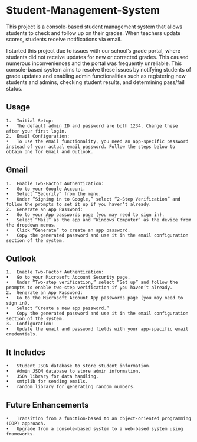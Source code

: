 # Student-Management-System

This project is a console-based student management system that allows students to check and follow up on their grades. When teachers update scores, students receive notifications via email.

I started this project due to issues with our school’s grade portal, where students did not receive updates for new or corrected grades. This caused numerous inconveniences and the portal was frequently unreliable. This console-based system aims to resolve these issues by notifying students of grade updates and enabling admin functionalities such as registering new students and admins, checking student results, and determining pass/fail status.

## Usage

	1.	Initial Setup:
	•	The default admin ID and password are both 1234. Change these after your first login.
	2.	Email Configuration:
	•	To use the email functionality, you need an app-specific password instead of your actual email password. Follow the steps below to obtain one for Gmail and Outlook.

## Gmail

	1.	Enable Two-Factor Authentication:
	•	Go to your Google Account.
	•	Select “Security” from the menu.
	•	Under “Signing in to Google,” select “2-Step Verification” and follow the prompts to set it up if you haven’t already.
	2.	Generate an App Password:
	•	Go to your App passwords page (you may need to sign in).
	•	Select “Mail” as the app and “Windows Computer” as the device from the dropdown menus.
	•	Click “Generate” to create an app password.
	•	Copy the generated password and use it in the email configuration section of the system.

## Outlook

	1.	Enable Two-Factor Authentication:
	•	Go to your Microsoft Account Security page.
	•	Under “Two-step verification,” select “Set up” and follow the prompts to enable two-step verification if you haven’t already.
	2.	Generate an App Password:
	•	Go to the Microsoft Account App passwords page (you may need to sign in).
	•	Select “Create a new app password.”
	•	Copy the generated password and use it in the email configuration section of the system.
	3.	Configuration:
	•	Update the email and password fields with your app-specific email credentials.

## It Includes

	•	Student JSON database to store student information.
	•	Admin JSON database to store admin information.
	•	JSON library for data handling.
	•	smtplib for sending emails.
	•	random library for generating random numbers.

## Future Enhancements

	•	Transition from a function-based to an object-oriented programming (OOP) approach.
	•	Upgrade from a console-based system to a web-based system using frameworks.




